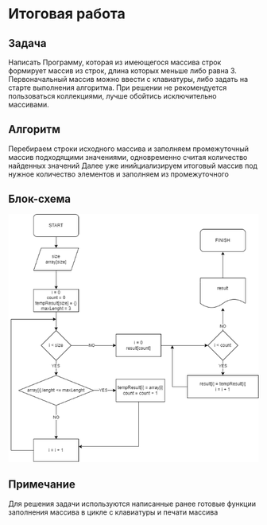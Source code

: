 # Итоговая работа

## Задача
Написать Программу, которая из имеющегося массива строк формирует массив из строк, длина которых меньше либо равна 3. Первоначальный массив можно ввести с клавиатуры, либо задать на старте выполнения алгоритма. При решении не рекомендуется пользоваться коллекциями, лучше обойтись исключительно массивами. 

## Алгоритм
Перебираем строки исходного массива и заполняем промежуточный массив подходящими значениями, одновременно считая количество найденных значений
Далее уже инийциализируем итоговый массив под нужное количество элементов и заполняем из промежуточного

## Блок-схема
![Блок-схема](diag.png)

## Примечание
Для решения задачи используются написанные ранее готовые функции заполнения массива в цикле с клавиатуры и печати массива

